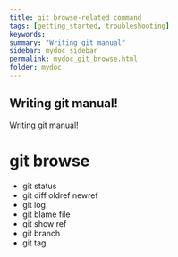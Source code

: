 ```yaml
---
title: git browse-related command
tags: [getting_started, troubleshooting]
keywords:
summary: "Writing git manual"
sidebar: mydoc_sidebar
permalink: mydoc_git_browse.html
folder: mydoc
---
```


## Writing git manual! 
Writing git manual! 


# git browse 

* git status
* git diff oldref newref
* git log
* git blame file
* git show ref
* git branch
* git tag

